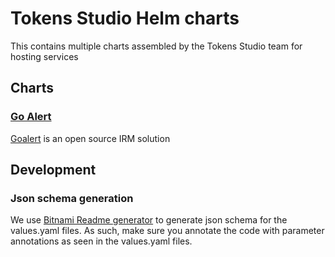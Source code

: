 # Tokens Studio Helm charts

This contains multiple charts assembled by the Tokens Studio team for hosting services

## Charts 

### [Go Alert](./charts/goalert/readme.md)

[Goalert](https://github.com/target/goalert) is an open source IRM solution 

## Development

### Json schema generation

We use [Bitnami Readme generator](https://github.com/bitnami/readme-generator-for-helm) to generate json schema for the values.yaml files. As such, make sure you annotate the code with parameter annotations as seen in the values.yaml files.

